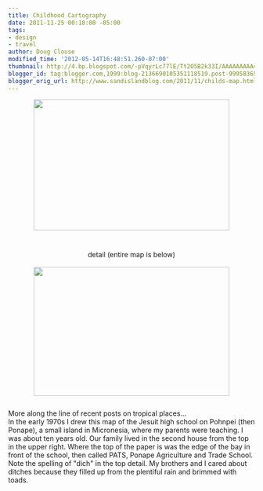 ```yaml
---
title: Childhood Cartography
date: 2011-11-25 00:18:00 -05:00
tags:
- design
- travel
author: Doug Clouse
modified_time: '2012-05-14T16:48:51.260-07:00'
thumbnail: http://4.bp.blogspot.com/-pVqyrLc77lE/Tt2O5B2k33I/AAAAAAAAA4k/llZnXIvEkf8/s72-c/mapentireFLATdetail.jpg
blogger_id: tag:blogger.com,1999:blog-2136690105351118519.post-999583656818575682
blogger_orig_url: http://www.sandislandblog.com/2011/11/childs-map.html
---
```


<a href="http://4.bp.blogspot.com/-pVqyrLc77lE/Tt2O5B2k33I/AAAAAAAAA4k/llZnXIvEkf8/s1600/mapentireFLATdetail.jpg"><img alt="" border="0" height="427" id="BLOGGER_PHOTO_ID_5682855415212466034" src="http://4.bp.blogspot.com/-pVqyrLc77lE/Tt2O5B2k33I/AAAAAAAAA4k/llZnXIvEkf8/s640/mapentireFLATdetail.jpg" style="display: block; height: 267px; margin-bottom: 10px; margin-left: auto; margin-right: auto; margin-top: 0px; text-align: center; width: 400px;" width="640" /></a><br /><div style="text-align: center;">detail (entire map is below)</div><div style="text-align: center;"><br /></div><a href="http://3.bp.blogspot.com/-BbsuMWFwxto/Tt2O4w4oLDI/AAAAAAAAA4c/LVfMAICTgio/s1600/mapentireFLAT.jpg"><img alt="" border="0" height="420" id="BLOGGER_PHOTO_ID_5682855410657668146" src="http://3.bp.blogspot.com/-BbsuMWFwxto/Tt2O4w4oLDI/AAAAAAAAA4c/LVfMAICTgio/s640/mapentireFLAT.jpg" style="display: block; height: 263px; margin-bottom: 10px; margin-left: auto; margin-right: auto; margin-top: 0px; text-align: center; width: 400px;" width="640" /></a><br /><div style="text-align: center;"><div style="text-align: left;">More along the line of recent posts on tropical places...</div></div>In the early 1970s I drew this map of the Jesuit high school on Pohnpei (then Ponape), a small island in Micronesia, where my parents were teaching. I was about ten years old. Our family lived in the second house from the top in the upper right. Where the top of the paper is was the edge of the bay in front of the school, then called PATS, Ponape Agriculture and Trade School. Note the spelling of "dich" in the top detail. My brothers and I cared about ditches because they filled up from the plentiful rain and brimmed with toads.